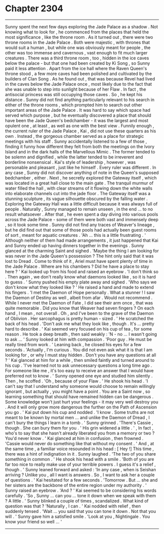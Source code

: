 
# Chapter 2304


---

Sunny spent the next few days exploring the Jade Palace as a shadow . Not knowing what to look for , he commenced from the places that held the most significance , like the throne room .
As it turned out , there were two throne rooms in the Jade Palace . Both were majestic , with thrones that would suit a human , but while one was obviously meant for people , the other was too immense and cavernous , vast enough to fit much larger creatures .
There was a third throne room , too , hidden in the ice caves below the palace - but that one had been created by Ki Song , so Sunny paid it less attention .
Apart from the ice hall where the Raven Queen's throne stood , a few more caves had been polished and cultivated by the builders of Clan Song . As he found out , that was because Revel had lived in the caves below the Jade Palace once , most likely due to the fact that she was unable to step into sunlight because of her Flaw . In fact , the antisocial princess was still occupying those caves . So , he kept his distance .
Sunny did not find anything particularly relevant to his search in either of the throne rooms , which prompted him to search out other important areas of the Jade Palace . It was hard to say which space had served which purpose , but he eventually discovered a place that should have been the Jade Queen's bedchamber - it was the largest and most opulent one , at least , as well as one with the best view .
Funnily enough , the current ruler of the Jade Palace , Kai , did not use these quarters as his own . Instead , the gorgeous chamber served as a place for strategic meetings with his staff . Sunny accidentally listened to a few of those , finding it funny how different they felt from both the meetings on the Ivory Island and in the dark halls of the Marvellous Mimic .
The former tended to be solemn and dignified , while the latter tended to be irreverent and borderline nonsensical . Kai's style of leadership , however , was personable and pleasant , just like he himself .
Every ruler was different .
In any case , Sunny did not discover anything of note in the Queen's supposed bedchamber , either .
Next , he secretly explored the Gateway itself , which was located in a great hall close to the main gate . The tranquil murmur of water filled the hall , with clear streams of it flowing down the white walls into elaborate channels cut into the jade floor . The Gateway itself was a stunning sculpture , its vague silhouette obscured by the falling water .
Exploring the Gateway Hall was a little difficult because it was always full of people . Naturally , Sunny managed to remain unseen , in the end … to no result whatsoever .
After that , he even spent a day diving into various pools across the Jade Palace - some of them were both vast and immensely deep , so it took some time . Sunny did not find any traces of Weaver's lineage , but he did find out that some of those pools had actually been guest rooms of sort , meant for aquatic creatures .
'Ah … this is a little frustrating . '
Although neither of them had made arrangements , it just happened that Kai and Sunny ended up having dinners together in the evenings . Sunny glanced at the charming Saint and sighed .
'Maybe the thing I am looking for was never in the Jade Queen's possession ? The hint only said that it was lost to Dread . Come to think of it , Ariel must have spent plenty of time in the Jade Palace . Where are his chambers ? Did he have a place to stay here ? '
Kai looked up from his food and raised an eyebrow .
'I don't think so . Then again , we don't really know what daemons looked like , so it is hard to guess . '
Sunny pushed his empty plate away and sighed .
'Who says we don't know what they looked like ? '
He raised a hand and made to extend his fingers .
'I met the Daemon of Hope personally . What a stunner ! I saw the Daemon of Destiny as well , albeit from afar . Would not recommend . While I never met the Daemon of Fate , I did see their arm once , that was quite memorable . Did you know that Weaver had seven fingers ? On each hand , I mean , not overall . Oh , and I've been to the grave of the Daemon of Oblivion . Her sarcophagus is pretty human - sized . '
He scratched the back of his head .
'Don't ask me what they look like , though . It's … pretty hard to describe . '
Kai seemed very focused on his cup of tea , for some reason . He took a deep breath , then said weakly :
'N - no … I wasn't going to ask … '
Sunny looked at him with compassion .
'Poor guy . He must be really tired from work . ' Leaning back , he closed his eyes for a few seconds .
'Actually , I'm curious . You did not even ask what it is that I am looking for , or why I must stay hidden . Don't you have any questions at all ? '
Kai glanced at him for a while , then smiled faintly and turned around to his cup .
'I've learned not to ask unnecessary questions a long time ago . For someone like me , it's too easy to receive an answer that I would have preferred not to know . '
Sunny opened one eye and studied him silently . Then , he scoffed .
'Oh , because of your Flaw . '
He shook his head . 'I can't say that I understand why someone would choose to remain willingly ignorant , but actually , you might have a point . You are a Saint now , so learning something that should have remained hidden can be dangerous . Some knowledge won't just hurt your feelings - it may very well destroy you . And it will only grow more dangerous the further on the Path of Ascension you go . '
Kai put down his cup and nodded .
'I know . Some truths are not meant to be known by mortal men … and unlike the Daemon of Dread , I can't bury the things I learn in a tomb . '
Sunny grinned .
'There's Cassie , though . She can bury them for you . '
His grin widened a little . ' , In fact , who's to say that she hasn't already liberated you from a memory or two ? You'd never know . '
Kai glanced at him in confusion , then frowned .
'Cassie would never do something like that without my consent . '
And , at the same time , a familiar voice resounded in his head :
[ Hey !]
This time , there was a hint of indignation in it .
Sunny laughed .
'The two of you share something in common . '
He shook his head with a smile . 'Both of you are far too nice to really make use of your terrible powers . I guess it's a relief , though . '
Sunny leaned forward and asked :
'In any case , when is Seishan arriving ? Unlike you , all I want is answers . So , I want to ask her a couple of questions . '
Kai hesitated for a few seconds .
'Tomorrow . But … she and her sisters are the backbone of the entire region under my authority . '
Sunny raised an eyebrow .
'And ? '
Kai seemed to be considering his words carefully .
'So , Sunny … can you … tone it down when we speak with them ? A little . '
Sunny blinked a couple of times , scandalized .
What kind of question was that ?
'Naturally , I can . '
Kai nodded with relief , then suddenly tensed .
'Wait … you said that you can tone it down . Not that you will . '
Sunny gave him a satisfied smile .
'Look at you , Nightingale . You know your friend so well … '

---

